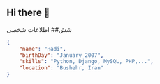 ## Hi there 👋

<!--
**hadiagha07/hadiagha07** is a ✨ _special_ ✨ repository because its `README.md` (this file) appears on your GitHub profile.

Here are some ideas to get you started:

- 🔭 I’m currently working on ...
- 🌱 I’m currently learning ...
- 👯 I’m looking to collaborate on ...
- 🤔 I’m looking for help with ...
- 💬 Ask me about ...
- 📫 How to reach me: ...
- 😄 Pronouns: ...
- ⚡ Fun fact: ...


-->شش## اطلاعات شخصی
```json
{
    "name": "Hadi",
    "birthDay": "January 2007",
    "skills": "Python, Django, MySQL, PHP,...",
    "location": "Bushehr, Iran"
}
